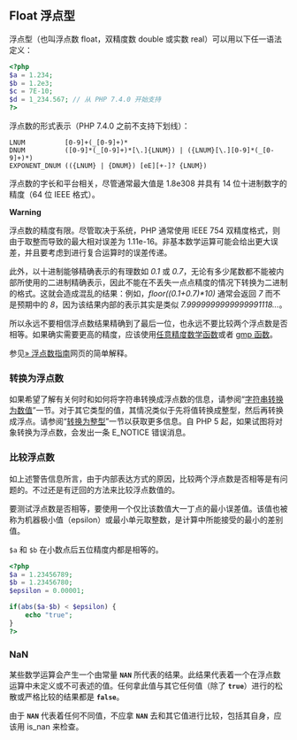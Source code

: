 Float 浮点型
------------

浮点型（也叫浮点数 float，双精度数 double 或实数
real）可以用以下任一语法定义：

``` php
<?php
$a = 1.234; 
$b = 1.2e3; 
$c = 7E-10;
$d = 1_234.567; // 从 PHP 7.4.0 开始支持
?>
```

浮点数的形式表示（PHP 7.4.0 之前不支持下划线）：

    LNUM          [0-9]+(_[0-9]+)*
    DNUM          ([0-9]*(_[0-9]+)*[\.]{LNUM}) | ({LNUM}[\.][0-9]*(_[0-9]+)*)
    EXPONENT_DNUM (({LNUM} | {DNUM}) [eE][+-]? {LNUM})

浮点数的字长和平台相关，尽管通常最大值是 1.8e308 并具有 14
位十进制数字的精度（64 位 IEEE 格式）。

**Warning**

浮点数的精度有限。尽管取决于系统，PHP 通常使用 IEEE 754
双精度格式，则由于取整而导致的最大相对误差为
1.11e-16。非基本数学运算可能会给出更大误差，并且要考虑到进行复合运算时的误差传递。

此外，以十进制能够精确表示的有理数如 *0.1* 或
*0.7*，无论有多少尾数都不能被内部所使用的二进制精确表示，因此不能在不丢失一点点精度的情况下转换为二进制的格式。这就会造成混乱的结果：例如，*floor((0.1+0.7)\*10)*
通常会返回 *7* 而不是预期中的 *8*，因为该结果内部的表示其实是类似
*7.9999999999999991118...*。

所以永远不要相信浮点数结果精确到了最后一位，也永远不要比较两个浮点数是否相等。如果确实需要更高的精度，应该使用<a href="/ref/bc.html" class="link">任意精度数学函数</a>或者
<a href="/ref/gmp.html" class="link">gmp 函数</a>。

参见<a href="http://floating-point-gui.de/" class="link external">» 浮点数指南</a>网页的简单解释。

### 转换为浮点数

如果希望了解有关何时和如何将字符串转换成浮点数的信息，请参阅“<a href="/language/types/string.html#language.types.string.conversion" class="link">字符串转换为数值</a>”一节。对于其它类型的值，其情况类似于先将值转换成整型，然后再转换成浮点。请参阅“<a href="/language/types/integer.html#language.types.integer.casting" class="link">转换为整型</a>”一节以获取更多信息。自
PHP 5 起，如果试图将对象转换为浮点数，会发出一条 E\_NOTICE 错误消息。

### 比较浮点数

如上述警告信息所言，由于内部表达方式的原因，比较两个浮点数是否相等是有问题的。不过还是有迂回的方法来比较浮点数值的。

要测试浮点数是否相等，要使用一个仅比该数值大一丁点的最小误差值。该值也被称为机器极小值（epsilon）或最小单元取整数，是计算中所能接受的最小的差别值。

`$a` 和 `$b` 在小数点后五位精度内都是相等的。

``` php
<?php
$a = 1.23456789;
$b = 1.23456780;
$epsilon = 0.00001;

if(abs($a-$b) < $epsilon) {
    echo "true";
}
?>
```

### NaN

某些数学运算会产生一个由常量 **`NAN`**
所代表的结果。此结果代表着一个在浮点数运算中未定义或不可表述的值。任何拿此值与其它任何值（除了
**`true`**）进行的松散或严格比较的结果都是 **`false`**。

由于 **`NAN`** 代表着任何不同值，不应拿 **`NAN`**
去和其它值进行比较，包括其自身，应该用 <span
class="function">is\_nan</span> 来检查。
